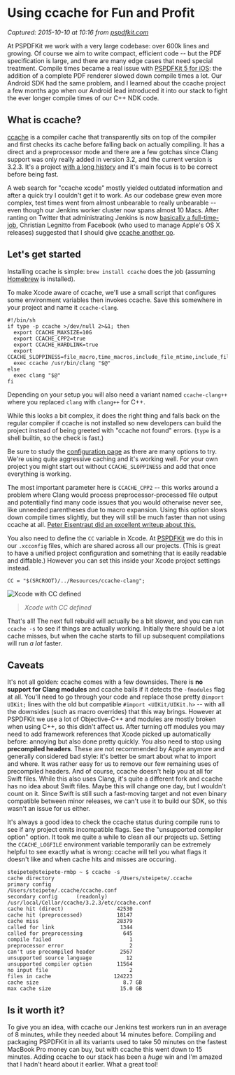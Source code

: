 # Using ccache for Fun and Profit

_Captured: 2015-10-10 at 10:16 from [pspdfkit.com](https://pspdfkit.com/blog/2015/ccache-for-fun-and-profit/)_

At PSPDFKit we work with a very large codebase: over 600k lines and growing. Of course we aim to write compact, efficient code -- but the PDF specification is large, and there are many edge cases that need special treatment. Compile times became a real issue with [PSPDFKit 5 for iOS](https://pspdfkit.com/blog/2015/pspdfkit-ios-5-0/): the addition of a complete PDF renderer slowed down compile times a lot. Our Android SDK had the same problem, and I learned about the ccache project a few months ago when our Android lead introduced it into our stack to fight the ever longer compile times of our C++ NDK code.

## What is ccache?

[ccache](https://ccache.samba.org/) is a compiler cache that transparently sits on top of the compiler and first checks its cache before falling back on actually compiling. It has a direct and a preprocessor mode and there are a few gotchas since Clang support was only really added in version 3.2, and the current version is 3.2.3. It's a project [with a long history](https://ccache.samba.org/releasenotes.html) and it's main focus is to be correct before being fast.

A web search for "ccache xcode" mostly yielded outdated information and after a quick try I couldn't get it to work. As our codebase grew even more complex, test times went from almost unbearable to really unbearable -- even though our Jenkins worker cluster now spans almost 10 Macs. After ranting on Twitter that administrating Jenkins is now [basically a full-time-job](https://twitter.com/steipete/status/650635755858063360), Christian Legnitto from Facebook (who used to manage Apple's OS X releases) suggested that I should give [ccache another go](https://twitter.com/legneato/status/650726724490006528).

## Let's get started

Installing ccache is simple: `brew install ccache` does the job (assuming [Homebrew](http://brew.sh/) is installed).

To make Xcode aware of ccache, we'll use a small script that configures some environment variables then invokes ccache. Save this somewhere in your project and name it `ccache-clang`.
    
    
    #!/bin/sh
    if type -p ccache >/dev/null 2>&1; then
      export CCACHE_MAXSIZE=10G
      export CCACHE_CPP2=true
      export CCACHE_HARDLINK=true
      export CCACHE_SLOPPINESS=file_macro,time_macros,include_file_mtime,include_file_ctime,file_stat_matches
      exec ccache /usr/bin/clang "$@"
    else
      exec clang "$@"
    fi
    

Depending on your setup you will also need a variant named `ccache-clang++` where you replaced `clang` with `clang++` for C++.

While this looks a bit complex, it does the right thing and falls back on the regular compiler if ccache is not installed so new developers can build the project instead of being greeted with "ccache not found" errors. (`type` is a shell builtin, so the check is fast.)

Be sure to study the [configuration page](https://ccache.samba.org/manual.html#_configuration) as there are many options to try. We're using quite aggressive caching and it's working well. For your own project you might start out without `CCACHE_SLOPPINESS` and add that once everything is working.

The most important parameter here is `CCACHE_CPP2` -- this works around a problem where Clang would process preprocessor-processed file output and potentially find many code issues that you would otherwise never see, like unneeded parentheses due to macro expansion. Using this option slows down compile times slightly, but they will still be much faster than not using ccache at all. [Peter Eisentraut did an excellent writeup about this.](http://peter.eisentraut.org/blog/2014/12/01/ccache-and-clang-part-3/)

You also need to define the `CC` variable in Xcode. At [PSPDFKit](https://pspdfkit.com) we do this in our `.xcconfig` files, which are shared across all our projects. (This is great to have a unified project configuration and something that is easily readable and diffable.) However you can set this inside your Xcode project settings instead.

`CC = "$(SRCROOT)/../Resources/ccache-clang";`

![Xcode with CC defined](https://pspdfkit.com/images/blog/2015/ccache/ccache-clang-d38cf0b2.png)

> _Xcode with CC defined_

That's all! The next full rebuild will actually be a bit slower, and you can run `ccache -s` to see if things are actually working. Initially there should be a lot cache misses, but when the cache starts to fill up subsequent compilations will run _a lot_ faster.

## Caveats

It's not all golden: ccache comes with a few downsides. There is **no support for Clang modules** and ccache bails if it detects the `-fmodules` flag at all. You'll need to go through your code and replace those pretty `@import UIKit;` lines with the old but compatible `#import <UIKit/UIKit.h>` -- with all the downsides (such as macro overrides) that this way brings. However at PSPDFKit we use a lot of Objective-C++ and modules are mostly broken when using C++, so this didn't affect us. After turning off modules you may need to add framework references that Xcode picked up automatically before: annoying but also done pretty quickly. You also need to stop using **precompiled headers**. These are not recommended by Apple anymore and generally considered bad style: it's better be smart about what to import and where. It was rather easy for us to remove our few remaining uses of precompiled headers. And of course, ccache doesn't help you at all for Swift files. While this also uses Clang, it's quite a different fork and ccache has no idea about Swift files. Maybe this will change one day, but I wouldn't count on it. Since Swift is still such a fast-moving target and not even binary compatible between minor releases, we can't use it to build our SDK, so this wasn't an issue for us either.

It's always a good idea to check the ccache status during compile runs to see if any project emits incompatible flags. See the "unsupported compiler option" option. It took me quite a while to clean all our projects up. Setting the `CCACHE_LOGFILE` environment variable temporarily can be extremely helpful to see exactly what is wrong: ccache will tell you what flags it doesn't like and when cache hits and misses are occuring.
    
    
    steipete@steipete-rmbp ~ $ ccache -s
    cache directory                     /Users/steipete/.ccache
    primary config                      /Users/steipete/.ccache/ccache.conf
    secondary config      (readonly)    /usr/local/Cellar/ccache/3.2.3/etc/ccache.conf
    cache hit (direct)                 42530
    cache hit (preprocessed)           18147
    cache miss                         28379
    called for link                     1344
    called for preprocessing             645
    compile failed                         1
    preprocessor error                     2
    can't use precompiled header        2567
    unsupported source language           12
    unsupported compiler option        11564
    no input file                          2
    files in cache                    124223
    cache size                           8.7 GB
    max cache size                      15.0 GB
    

## Is it worth it?

To give you an idea, with ccache our Jenkins test workers run in an average of 8 minutes, while they needed about 14 minutes before. Compiling and packaging PSPDFKit in all its variants used to take 50 minutes on the fastest MacBook Pro money can buy, but with ccache this went down to 15 minutes. Adding ccache to our stack has been a _huge_ win and I'm amazed that I hadn't heard about it earlier. What a great tool!
